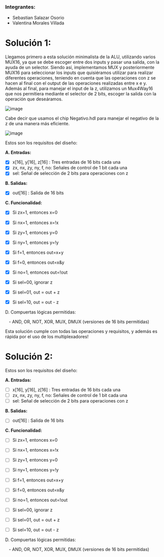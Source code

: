 ### Integrantes:

- Sebastian Salazar Osorio
- Valentina Morales Villada

# Solución 1: 

Llegamos primero a esta solución minimalista de la ALU, utilizando varios MUX16, ya que se debe escoger entre dos inputs y pasar una salida, con la ayuda de un selector. Siendo así, implementamos MUX y posteriormente MUX16 para seleccionar los inputs que quisiéramos utilizar para realizar diferentes operaciones, teniendo en cuenta que las operaciones con z se hacen al final con el output de las operaciones realizadas entre x e y. Además al final, para manejar el input de la z, utilizamos un Mux4Way16 que nos permitiera mediante el selector de 2 bits, escoger la salida con la operación que deseáramos. 

![image](https://github.com/user-attachments/assets/d94da061-e0f7-4e15-b386-3732ef3b5ca5)

Cabe decir que usamos el chip Negativo.hdl para manejar el negativo de la z de una manera más eficiente.

![image](https://github.com/user-attachments/assets/802f0af7-baca-40e0-9414-ea092e334ff4)


Estos son los requisitos del diseño: 

**A. Entradas:**

- [x] x[16], y[16], z[16] : Tres entradas de 16 bits cada una
- [x] zx, nx, zy, ny, f, no: Señales de control de 1 bit cada una
- [x] sel: Señal de selección de 2 bits para operaciones con z

**B. Salidas:**

- [x] out[16] : Salida de 16 bits

**C. Funcionalidad:**

- [x] Si zx=1, entonces x=0
- [x] Si nx=1, entonces x=!x
- [x] Si zy=1, entonces y=0
- [x] Si ny=1, entonces y=!y
- [x] Si f=1, entonces out=x+y
- [x] Si f=0, entonces out=x&y
- [x] Si no=1, entonces out=!out
- [x] Si sel=00, ignorar z
- [x] Si sel=01, out = out + z
- [x] Si sel=10, out = out - z


D. Compuertas lógicas permitidas:

   - AND, OR, NOT, XOR, MUX, DMUX (versiones de 16 bits permitidas)


Esta solución cumple con todas las operaciones y requisitos, y además es rápida por el uso de los multiplexadores!



# Solución 2:


Estos son los requisitos del diseño: 

**A. Entradas:**

- [ ] x[16], y[16], z[16] : Tres entradas de 16 bits cada una
- [ ] zx, nx, zy, ny, f, no: Señales de control de 1 bit cada una
- [ ] sel: Señal de selección de 2 bits para operaciones con z

**B. Salidas:**

- [ ] out[16] : Salida de 16 bits

**C. Funcionalidad:**

- [ ] Si zx=1, entonces x=0
- [ ] Si nx=1, entonces x=!x
- [ ] Si zy=1, entonces y=0
- [ ] Si ny=1, entonces y=!y
- [ ] Si f=1, entonces out=x+y
- [ ] Si f=0, entonces out=x&y
- [ ] Si no=1, entonces out=!out
- [ ] Si sel=00, ignorar z
- [ ] Si sel=01, out = out + z
- [ ] Si sel=10, out = out - z


D. Compuertas lógicas permitidas:

   - AND, OR, NOT, XOR, MUX, DMUX (versiones de 16 bits permitidas)
